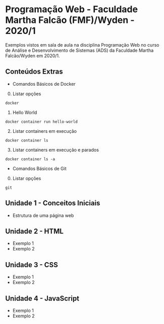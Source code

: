 # Programação Web - Faculdade Martha Falcão (FMF)/Wyden - 2020/1

Exemplos vistos em sala de aula na disciplina Programação Web no curso de Análise e Desenvolvimento de Sistemas (ADS) da Faculdade Martha Falcão/Wyden em 2020/1.

## Conteúdos Extras

* Comandos Básicos de Docker

0. Listar opções
```console
docker
```

1. Hello World
```console
docker container run hello-world
```

2. Listar containers em execução
```console
docker container ls
```

3. Listar containers em execução e parados
```console
docker container ls -a
```

* Comandos Básicos de Git

0. Listar opções
```console
git
```


## Unidade 1 - Conceitos Iniciais
* Estrutura de uma página web

## Unidade 2 - HTML
* Exemplo 1
* Exemplo 2

## Unidade 3 - CSS
* Exemplo 1
* Exemplo 2

## Unidade 4 - JavaScript
* Exemplo 1
* Exemplo 2
